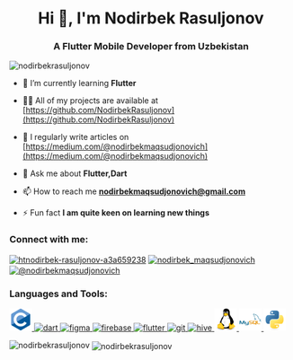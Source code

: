<h1 align="center">Hi 👋, I'm Nodirbek Rasuljonov</h1>
<h3 align="center">A Flutter Mobile Developer from Uzbekistan</h3>

<p align="left"> <img src="https://komarev.com/ghpvc/?username=nodirbekrasuljonov&label=Profile%20views&color=0e75b6&style=flat" alt="nodirbekrasuljonov" /> </p>


- 🌱 I’m currently learning **Flutter**

- 👨‍💻 All of my projects are available at [https://github.com/NodirbekRasuljonov](https://github.com/NodirbekRasuljonov)

- 📝 I regularly write articles on [https://medium.com/@nodirbekmaqsudjonovich](https://medium.com/@nodirbekmaqsudjonovich)

- 💬 Ask me about **Flutter,Dart**

- 📫 How to reach me **nodirbekmaqsudjonovich@gmail.com**

- ⚡ Fun fact **I am quite keen on learning new things**

<h3 align="left">Connect with me:</h3>
<p align="left">
<a href="https://linkedin.com/in/htnodirbek-rasuljonov-a3a659238" target="blank"><img align="center" src="https://raw.githubusercontent.com/rahuldkjain/github-profile-readme-generator/master/src/images/icons/Social/linked-in-alt.svg" alt="htnodirbek-rasuljonov-a3a659238" height="30" width="40" /></a>
<a href="https://instagram.com/nodirbek_maqsudjonovich" target="blank"><img align="center" src="https://raw.githubusercontent.com/rahuldkjain/github-profile-readme-generator/master/src/images/icons/Social/instagram.svg" alt="nodirbek_maqsudjonovich" height="30" width="40" /></a>
<a href="https://medium.com/@nodirbekmaqsudjonovich" target="blank"><img align="center" src="https://raw.githubusercontent.com/rahuldkjain/github-profile-readme-generator/master/src/images/icons/Social/medium.svg" alt="@nodirbekmaqsudjonovich" height="30" width="40" /></a>
</p>

<h3 align="left">Languages and Tools:</h3>
<p align="left"> <a href="https://www.cprogramming.com/" target="_blank" rel="noreferrer"> <img src="https://raw.githubusercontent.com/devicons/devicon/master/icons/c/c-original.svg" alt="c" width="40" height="40"/> </a> <a href="https://dart.dev" target="_blank" rel="noreferrer"> <img src="https://www.vectorlogo.zone/logos/dartlang/dartlang-icon.svg" alt="dart" width="40" height="40"/> </a> <a href="https://www.figma.com/" target="_blank" rel="noreferrer"> <img src="https://www.vectorlogo.zone/logos/figma/figma-icon.svg" alt="figma" width="40" height="40"/> </a> <a href="https://firebase.google.com/" target="_blank" rel="noreferrer"> <img src="https://www.vectorlogo.zone/logos/firebase/firebase-icon.svg" alt="firebase" width="40" height="40"/> </a> <a href="https://flutter.dev" target="_blank" rel="noreferrer"> <img src="https://www.vectorlogo.zone/logos/flutterio/flutterio-icon.svg" alt="flutter" width="40" height="40"/> </a> <a href="https://git-scm.com/" target="_blank" rel="noreferrer"> <img src="https://www.vectorlogo.zone/logos/git-scm/git-scm-icon.svg" alt="git" width="40" height="40"/> </a> <a href="https://hive.apache.org/" target="_blank" rel="noreferrer"> <img src="https://www.vectorlogo.zone/logos/apache_hive/apache_hive-icon.svg" alt="hive" width="40" height="40"/> </a> <a href="https://www.linux.org/" target="_blank" rel="noreferrer"> <img src="https://raw.githubusercontent.com/devicons/devicon/master/icons/linux/linux-original.svg" alt="linux" width="40" height="40"/> </a> <a href="https://www.mysql.com/" target="_blank" rel="noreferrer"> <img src="https://raw.githubusercontent.com/devicons/devicon/master/icons/mysql/mysql-original-wordmark.svg" alt="mysql" width="40" height="40"/> </a> <a href="https://www.python.org" target="_blank" rel="noreferrer"> <img src="https://raw.githubusercontent.com/devicons/devicon/master/icons/python/python-original.svg" alt="python" width="40" height="40"/> </a> </p>

<p><img align="left" src="https://github-readme-stats.vercel.app/api/top-langs?username=nodirbekrasuljonov&show_icons=true&locale=en&layout=compact" alt="nodirbekrasuljonov" /></p>

<p>&nbsp;<img align="center" src="https://github-readme-stats.vercel.app/api?username=nodirbekrasuljonov&show_icons=true&locale=en" alt="nodirbekrasuljonov" /></p>
